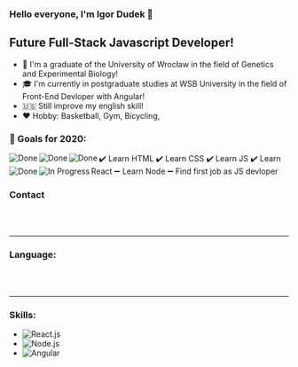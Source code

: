 ### Hello everyone, I'm Igor Dudek 👋

## Future Full-Stack Javascript Developer!

- :school: I'm a graduate of the University of Wrocław in the field of Genetics and Experimental Biology!
- :mortar_board: I'm currently in postgraduate studies at WSB University in the field of Front-End Devloper with Angular!
- :us: Still improve my english skill!
- :hearts: Hobby: Basketball, Gym, Bicycling,

### :pushpin: Goals for 2020:

:heavy_check_mark: Learn HTML <img align="left" alt="Done" src="https://progress-bar.dev/100/?title=Done" />
:heavy_check_mark: Learn CSS <img align="left" alt="Done" src="https://progress-bar.dev/100/?title=Done" />
:heavy_check_mark: Learn JS <img align="left" alt="Done" src="https://progress-bar.dev/100/?title=Done" />
:heavy_check_mark: Learn React <img align="left" alt="Done" src="https://progress-bar.dev/100/?title=Done" />
:heavy_minus_sign: Learn Node <img align="left" alt="In Progress" src="https://progress-bar.dev/50/?title=In_Progress" />
:heavy_minus_sign: Find first job as JS devloper

### Contact

  <br />
  <br />

---

### Language:

<br />
<br />

---

### Skills:

- <img align="left" alt="React.js" src="https://progress-bar.dev/75/?title=React&width=200" />
  <br />
- <img align="left" alt="Node.js" src="https://progress-bar.dev/60/?title=Node.js&width=200" />
  <br />
- <img align="left" alt="Angular" src="https://progress-bar.dev/5/?title=Angular&width=200" />
